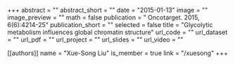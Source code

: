 +++
abstract = ""
abstract_short = ""
date = "2015-01-13"
image = ""
image_preview = ""
math = false
publication = " Oncotarget. 2015, 6(6):4214-25"
publication_short = ""
selected = false
title = "Glycolytic metabolism influences global chromatin structure"
url_code = ""
url_dataset = ""
url_pdf = ""
url_project = ""
url_slides = ""
url_video = ""

[[authors]]
    name = "Xue-Song Liu"
    is_member = true
    link = "/xuesong"
+++
